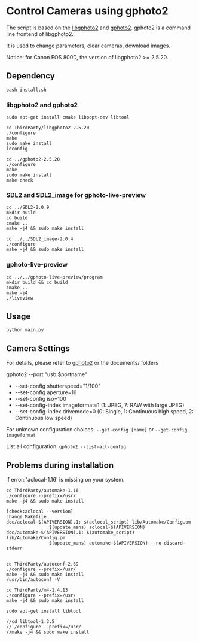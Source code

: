 # Control Cameras using gphoto2
The script is based on the [libgphoto2](http://www.gphoto.org/) and [gphoto2](http://www.gphoto.org/proj/gphoto2/). gphoto2 is a command line frontend of libgphoto2. 

It is used to change parameters, clear cameras, download images. 

Notice: for Canon EOS 800D, the version of libgphoto2 >= 2.5.20.


## Dependency
`bash install.sh`

### libgphoto2 and gphoto2
```
sudo apt-get install cmake libpopt-dev libtool

cd ThirdParty/libgphoto2-2.5.20
./configure
make
sudo make install
ldconfig

cd ../gphoto2-2.5.20
./configure
make
sudo make install
make check
```

### [SDL2](https://libsdl.org) and [SDL2_image](https://libsdl.org/projects/SDL_image) for gphoto-live-preview

```
cd ../SDL2-2.0.9
mkdir build
cd build
cmake ..
make -j4 && sudo make install

cd ../../SDL2_image-2.0.4
./configure
make -j4 && sudo make install
```

### gphoto-live-preview
```
cd ../../gphoto-live-preview/program
mkdir build && cd build
cmake ..
make -j4
./liveview
```

## Usage
`python main.py`


## Camera Settings
For details, please refer to [gphoto2](http://gphoto.sourceforge.net/doc/manual/ref-gphoto2-cli.html) or the documents/ folders

gphoto2 --port "usb:$portname"
* --set-config          shutterspeed="1/100"
* --set-config          aperture=16
* --set-config          iso=100
* --set-config-index    imageformat=1   (1: JPEG, 7: RAW with large JPEG)
* --set-config-index    drivemode=0 (0: Single, 1: Continuous high speed, 2: Continuous low speed)

For unknown configuration choices: `--get-config [name]` or  `--get-config imageformat`

List all configuration: `gphoto2 --list-all-config`


## Problems during installation
if error: 'aclocal-1.16' is missing on your system.
```
cd ThirdParty/automake-1.16
./configure --prefix=/usr/
make -j4 && sudo make install

[check:aclocal --version]
change Makefile
doc/aclocal-$(APIVERSION).1: $(aclocal_script) lib/Automake/Config.pm
                $(update_mans) aclocal-$(APIVERSION)
doc/automake-$(APIVERSION).1: $(automake_script) lib/Automake/Config.pm
                $(update_mans) automake-$(APIVERSION) --no-discard-stderr


cd ThirdParty/autoconf-2.69
./configure --prefix=/usr/
make -j4 && sudo make install
/usr/bin/autoconf -V

cd ThirdParty/m4-1.4.13
./configure --prefix=/usr/
make -j4 && sudo make install

sudo apt-get install libtool

//cd libtool-1.3.5
//./configure --prefix=/usr/
//make -j4 && sudo make install
```


